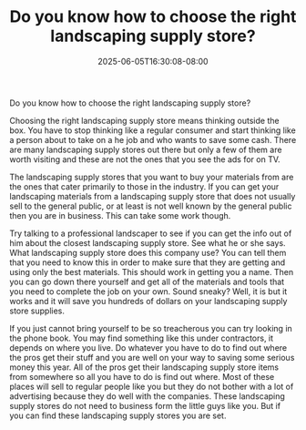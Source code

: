 ﻿---
title: "Do you know how to choose the right landscaping supply store?"
date: 2025-06-05T16:30:08-08:00
description: "Landscaping Tips for Web Success"
featured_image: "/images/Landscaping.jpg"
tags: ["Landscaping"]
---

Do you know how to choose the right landscaping supply store?

Choosing the right landscaping supply store means thinking outside the box. You have to stop thinking like a regular consumer and start thinking like a person about to take on a he job and who wants to save some cash. There are many landscaping supply stores out there but only a few of them are worth visiting and these are not the ones that you see the ads for on TV.

The landscaping supply stores that you want to buy your materials from are the ones that cater primarily to those in the industry. If you can get your landscaping materials from a landscaping supply store that does not usually sell to the general public, or at least is not well known by the general public then you are in business. This can take some work though. 

Try talking to a professional landscaper to see if you can get the info out of him about the closest landscaping supply store. See what he or she says. What landscaping supply store does this company use? You can tell them that you need to know this in order to make sure that they are getting and using only the best materials. This should work in getting you a name. Then you can go down there yourself and get all of the materials and tools that you need to complete the job on your own. Sound sneaky? Well, it is but it works and it will save you hundreds of dollars on your landscaping supply store supplies.

If you just cannot bring yourself to be so treacherous you can try looking in the phone book. You may find something like this under contractors, it depends on where you live. Do whatever you have to do to find out where the pros get their stuff and you are well on your way to saving some serious money this year. All of the pros get their landscaping supply store items from somewhere so all you have to do is find out where. Most of these places will sell to regular people like you but they do not bother with a lot of advertising because they do well with the companies. These landscaping supply stores do not need to business form the little guys like you. But if you can find these landscaping supply stores you are set.
